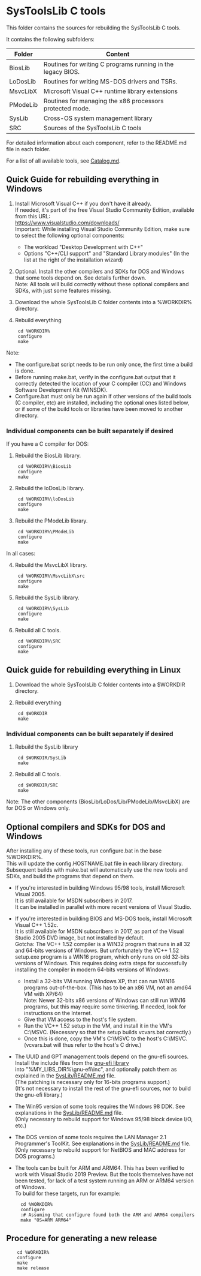 SysToolsLib C tools
===================

This folder contains the sources for rebuilding the SysToolsLib C tools.

It contains the following subfolders:

Folder		| Content
--------------- | -----------------------------------------------------
BiosLib         | Routines for writing C programs running in the legacy BIOS.
LoDosLib        | Routines for writing MS-DOS drivers and TSRs.
MsvcLibX	| Microsoft Visual C++ runtime library extensions
PModeLib        | Routines for managing the x86 processors protected mode.
SysLib		| Cross-OS system management library
SRC		| Sources of the SysToolsLib C tools

For detailed information about each component, refer to the README.md file in each folder.

For a list of all available tools, see [Catalog.md](../Docs/Catalog.md).


Quick Guide for rebuilding everything in Windows
------------------------------------------------

1. Install Microsoft Visual C++ if you don't have it already.  
   If needed, it's part of the free Visual Studio Community Edition, available from this URL:  
   https://www.visualstudio.com/downloads/  
   Important: While installing Visual Studio Community Edition, make sure to select the following optional components:

    - The workload "Desktop Development with C++"
    - Options "C++/CLI support" and "Standard Library modules" (In the list at the right of the installation wizard)

2. Optional. Install the other compilers and SDKs for DOS and Windows that some tools depend on. See details further down.  
   Note: All tools will build correctly without these optional compilers and SDKs, with just some features missing.

3. Download the whole SysToolsLib C folder contents into a %WORKDIR% directory.

4. Rebuild everything

        cd %WORKDIR%
        configure
        make

Note:

- The configure.bat script needs to be run only once, the first time a build is done.  
- Before running make.bat, verify in the configure.bat output that it correctly detected the location of your
  C compiler (CC) and Windows Software Development Kit (WINSDK).
- Configure.bat must only be run again if other versions of the build tools (C compiler, etc) are installed,
  including the optional ones listed below, or if some of the build tools or libraries have been moved to another
  directory.

### Individual components can be built separately if desired

If you have a C compiler for DOS:
 
1. Rebuild the BiosLib library.

        cd %WORKDIR%\BiosLib
        configure
        make

2. Rebuild the loDosLib library.

        cd %WORKDIR%\loDosLib
        configure
        make

3. Rebuild the PModeLib library.

        cd %WORKDIR%\PModeLib
        configure
        make

In all cases:

4. Rebuild the MsvcLibX library.

        cd %WORKDIR%\MsvcLibX\src
        configure
        make

5. Rebuild the SysLib library.

        cd %WORKDIR%\SysLib
        configure
        make

6. Rebuild all C tools.

        cd %WORKDIR%\SRC
        configure
        make


Quick guide for rebuilding everything in Linux
----------------------------------------------

1. Download the whole SysToolsLib C folder contents into a $WORKDIR directory.

2. Rebuild everything

        cd $WORKDIR
        make

### Individual components can be built separately if desired

1. Rebuild the SysLib library

        cd $WORKDIR/SysLib
        make

2. Rebuild all C tools.

        cd $WORKDIR/SRC
        make

Note: The other components (BiosLib/LoDos/Lib/PModeLib/MsvcLibX) are for DOS or Windows only.


Optional compilers and SDKs for DOS and Windows
-----------------------------------------------

After installing any of these tools, run configure.bat in the base %WORKDIR%.  
This will update the config.HOSTNAME.bat file in each library directory.  
Subsequent builds with make.bat will automatically use the new tools and SDKs, and build the programs that depend on them.

- If you're interested in building Windows 95/98 tools, install Microsoft Visual 2005.  
  It is still available for MSDN subscribers in 2017.  
  It can be installed in parallel with more recent versions of Visual Studio.

- If you're interested in building BIOS and MS-DOS tools, install Microsoft Visual C++ 1.52c.  
  It is still available for MSDN subscribers in 2017, as part of the Visual Studio 2005 DVD image, but not installed by default.  
  Gotcha: The VC++ 1.52 compiler is a WIN32 program that runs in all 32 and 64-bits versions of Windows. But
  unfortunately the VC++ 1.52 setup.exe program is a WIN16 program, which only runs on old 32-bits versions of Windows.
  This requires doing extra steps for successfully installing the compiler in modern 64-bits versions of Windows:
  
   - Install a 32-bits VM running Windows XP, that can run WIN16 programs out-of-the-box. (This has to be an x86 VM, not an amd64 VM with XP/64)  
     Note: Newer 32-bits x86 versions of Windows can still run WIN16 programs, but this may require some tinkering.
     If needed, look for instructions on the Internet.
   - Give that VM access to the host's file system.
   - Run the VC++ 1.52 setup in the VM, and install it in the VM's C:\MSVC. (Necessary so that the setup builds vcvars.bat correctly.)
   - Once this is done, copy the VM's C:\MSVC to the host's C:\MSVC. (vcvars.bat will thus refer to the host's C drive.)

- The UUID and GPT management tools depend on the gnu-efi sources.  
  Install the include files from the [gnu-efi library](https://sourceforge.net/projects/gnu-efi/)  
  into "%MY_LIBS_DIR%\gnu-efi\inc\", and optionally patch them as explained in the [SysLib/README.md](SysLib/README.md) file.  
  (The patching is necessary only for 16-bits programs support.)  
  (It's not necessary to install the rest of the gnu-efi sources, nor to build the gnu-efi library.)

- The Win95 version of some tools requires the Windows 98 DDK. See explanations in the [SysLib/README.md](SysLib/README.md) file.  
  (Only necessary to rebuild support for Windows 95/98 block device I/O, etc.)

- The DOS version of some tools requires the LAN Manager 2.1 Programmer's ToolKit.
  See explanations in the [SysLib/README.md](SysLib/README.md) file.  
  (Only necessary to rebuild support for NetBIOS and MAC address for DOS programs.)

- The tools can be built for ARM and ARM64. This has been verified to work with Visual Studio 2019 Preview.
  But the tools themselves have not been tested, for lack of a test system running an ARM or ARM64 version of Windows.  
  To build for these targets, run for example:
  
        cd %WORKDIR%
        configure
        :# Assuming that configure found both the ARM and ARM64 compilers
        make "OS=ARM ARM64"


Procedure for generating a new release
--------------------------------------

        cd %WORKDIR%
        configure
        make
        make release
